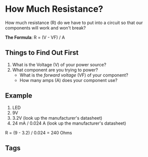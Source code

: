 # How Much Resistance?

How much resistance (R) do we have to put into a circuit so that our components will work and won't break?  

**The Formula**: R = (V - VF) / A

## Things to Find Out First
1. What is the Voltage (V) of your power source?  
2. What component are you trying to power?  
    * What is the *forward voltage* (VF) of your component?
    * How many amps (A) does your component use?  

## Example
1. LED
2. 9V
3. 3.2V (look up the manufacturer's datasheet)
4. 24 mA / 0.024 A (look up the manufacturer's datasheet)

R = (9 - 3.2) / 0.024 = 240 Ohms

## Tags
